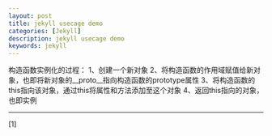 ```yaml
---
layout: post
title: jekyll usecage demo
categories: [Jekyll]
description: jekyll usecage demo
keywords: jekyll
---
```


构造函数实例化的过程：
1、创建一个新对象
2、将构造函数的作用域赋值给新对象，也即将新对象的__proto__指向构造函数的prototype属性
3、将构造函数的this指向该对象，通过this将属性和方法添加至这个对象
4、返回this指向的对象，也即实例

---

[1] []()